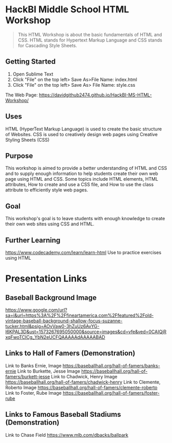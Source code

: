 # HackBI Middle School HTML Workshop
> This HTML Workshop is about the basic fundamentals of HTML and CSS. HTML stands for Hypertext Markup Language and CSS stands for Cascading Style Sheets. 

## Getting Started
1. Open Sublime Text
2. Click "File" on the top left> Save As>File Name: index.html
3. Click "File" on the top left> Save As> File Name: style.css

The Web Page: https://davidgithub2474.github.io/HackBI-MS-HTML-Workshop/
## Uses
HTML (HyperText Markup Language) is used to create the basic structure of Websites. CSS is used to creatively design web pages using Creative Styling Sheets (CSS)

## Purpose
This workshop is aimed to provide a better understanding of HTML and CSS and to supply enough information to help students create their own web page using HTML and CSS. Some topics include HTML elements, HTML attributes, How to create and use a CSS file, and How to use the class attribute to efficiently style web pages.

## Goal
This workshop's goal is to leave students with enough knowledge to create their own web sites using CSS and HTML.
## Further Learning
https://www.codecademy.com/learn/learn-html 	Use to practice exercises using HTML

# Presentation  Links

## Baseball Background Image
https://www.google.com/url?sa=i&url=https%3A%2F%2Ffineartamerica.com%2Ffeatured%2Fold-vintage-baseball-background-shallow-focus-suzanne-tucker.html&psig=AOvVaw0-3hZuUz6AvYG-l6KPAL3D&ust=1573267695050000&source=images&cd=vfe&ved=0CAIQjRxqFwoTCICg_YbN2eUCFQAAAAAdAAAAABAD

## Links to Hall of Famers (Demonstration)
Link to Banks Ernie, Image https://baseballhall.org/hall-of-famers/banks-ernie
Link to Burkette, Jesse Image https://baseballhall.org/hall-of-famers/burkett-jesse
Link to Chadwick, Henry Image https://baseballhall.org/hall-of-famers/chadwick-henry
Link to Clemente, Roberto Image https://baseballhall.org/hall-of-famers/clemente-roberto
Link to Foster, Rube Image https://baseballhall.org/hall-of-famers/foster-rube

## Links to Famous Baseball Stadiums (Demonstration)
Link to Chase Field  https://www.mlb.com/dbacks/ballpark

